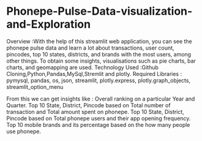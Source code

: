 # Phonepe-Pulse-Data-visualization-and-Exploration

Overview :With the help of this streamlit web application, you can see the phonepe pulse data and learn a lot about transactions, user count, pincodes, top 10 states, districts, and brands with the most users, among other things. To obtain some insights, visualisations such as pie charts, bar charts, and geomapping are used.
Technology Used :Github Cloning,Python,Pandas,MySql,Stremlit and plotly.
Required Libraries : pymysql, pandas, os, json, streamlit, plotly.express, plotly.graph_objects, streamlit_option_menu

From this we can get insights like :
Overall ranking on a particular Year and Quarter.
Top 10 State, District, Pincode based on Total number of transaction and Total amount spent on phonepe.
Top 10 State, District, Pincode based on Total phonepe users and their app opening frequency.
Top 10 mobile brands and its percentage based on the how many people use phonepe.

